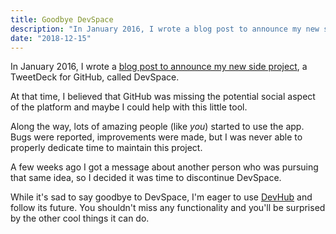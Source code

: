 ```yaml
---
title: Goodbye DevSpace
description: "In January 2016, I wrote a blog post to announce my new side project, a TweetDeck for GitHub, called DevSpace."
date: "2018-12-15"
---
```


In January 2016, I wrote a [blog post to announce my new side project](/the-problems-with-githubs-news-feed/), a TweetDeck for GitHub, called DevSpace.

At that time, I believed that GitHub was missing the potential social aspect of the platform and maybe I could help with this little tool.

Along the way, lots of amazing people (like _you_) started to use the app. Bugs were reported, improvements were made, but I was never able to properly dedicate time to maintain this project.

A few weeks ago I got a message about another person who was pursuing that same idea, so I decided it was time to discontinue DevSpace.

While it's sad to say goodbye to DevSpace, I'm eager to use [DevHub](https://devhubapp.com/) and follow its future. You shouldn't miss any functionality and you'll be surprised by the other cool things it can do.
